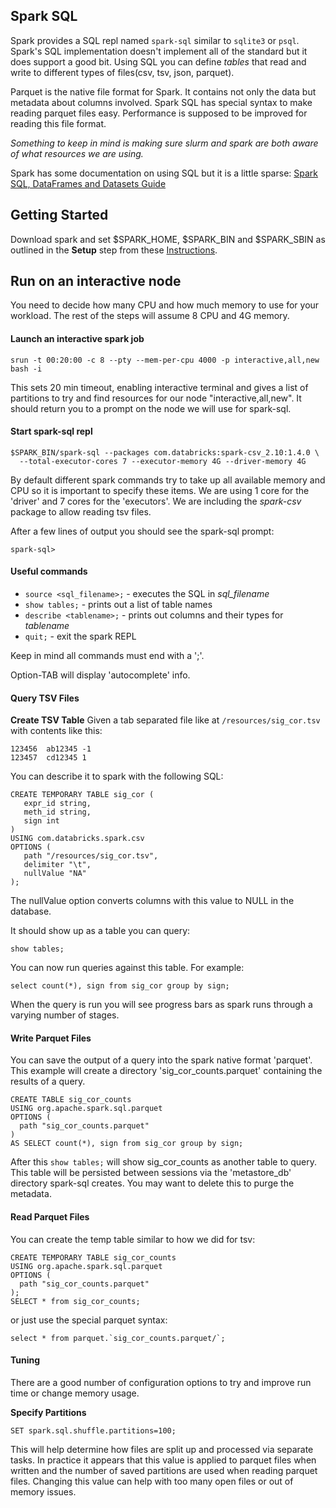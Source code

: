 ## Spark SQL

Spark provides a SQL repl named `spark-sql` similar to `sqlite3` or `psql`.
Spark's SQL implementation doesn't implement all of the standard but it does support a good bit.
Using SQL you can define _tables_ that read and write to different types of files(csv, tsv, json, parquet).

Parquet is the native file format for Spark. It contains not only the data but metadata about columns involved. 
Spark SQL has special syntax to make reading parquet files easy. Performance is supposed to be improved for 
reading this file format.

_Something to keep in mind is making sure slurm and spark are both aware of what resources we are using._

Spark has some documentation on using SQL but it is a little sparse: [Spark SQL, DataFrames and Datasets Guide](http://spark.apache.org/docs/latest/sql-programming-guide.html)

## Getting Started
Download spark and set $SPARK_HOME, $SPARK_BIN and $SPARK_SBIN as outlined in the __Setup__ step from these [Instructions](https://github.com/Duke-GCB/SparkSlurm/blob/master/README.md#setup).

## Run on an interactive node
You need to decide how many CPU and how much memory to use for your workload.
The rest of the steps will assume 8 CPU and 4G memory.

#### Launch an interactive spark job
```
srun -t 00:20:00 -c 8 --pty --mem-per-cpu 4000 -p interactive,all,new bash -i
```
This sets 20 min timeout, enabling interactive terminal and gives a list of partitions to try and find resources for our node "interactive,all,new". It should return you to a prompt on the node we will use for spark-sql.

#### Start spark-sql repl
```
$SPARK_BIN/spark-sql --packages com.databricks:spark-csv_2.10:1.4.0 \ 
  --total-executor-cores 7 --executor-memory 4G --driver-memory 4G 
```
By default different spark commands try to take up all available memory and CPU so it is important to specify these items.
We are using 1 core for the 'driver' and 7 cores for the 'executors'. We are including the _spark-csv_ package to allow reading tsv files.

After a few lines of output you should see the spark-sql prompt:
```
spark-sql>
```


#### Useful commands
* `source <sql_filename>;` - executes the SQL in _sql_filename_
* `show tables;` - prints out a list of table names
* `describe <tablename>;` - prints out columns and their types for _tablename_
* `quit;` - exit the spark REPL

Keep in mind all commands must end with a ';'.

Option-TAB will display 'autocomplete' info.

#### Query TSV Files
__Create TSV Table__
Given a tab separated file like at `/resources/sig_cor.tsv` with contents like this:
```
123456  ab12345 -1
123457  cd12345 1
```
You can describe it to spark with the following SQL:
```
CREATE TEMPORARY TABLE sig_cor (
   expr_id string,
   meth_id string,
   sign int
)
USING com.databricks.spark.csv
OPTIONS (
   path "/resources/sig_cor.tsv",
   delimiter "\t",
   nullValue "NA"
);
```
The nullValue option converts columns with this value to NULL in the database.

It should show up as a table you can query:
```
show tables;
```
You can now run queries against this table.
For example:
```
select count(*), sign from sig_cor group by sign;
```
When the query is run you will see progress bars as spark runs through a varying number of stages.

#### Write Parquet Files
You can save the output of a query into the spark native format 'parquet'.
This example will create a directory 'sig_cor_counts.parquet' containing the results of a query.
```
CREATE TABLE sig_cor_counts
USING org.apache.spark.sql.parquet
OPTIONS (
  path "sig_cor_counts.parquet"
)
AS SELECT count(*), sign from sig_cor group by sign;
```
After this `show tables;` will show sig_cor_counts as another table to query.
This table will be persisted between sessions via the 'metastore_db' directory spark-sql creates.
You may want to delete this to purge the metadata.

#### Read Parquet Files
You can create the temp table similar to how we did for tsv:
```
CREATE TEMPORARY TABLE sig_cor_counts
USING org.apache.spark.sql.parquet
OPTIONS (
  path "sig_cor_counts.parquet"
);
SELECT * from sig_cor_counts;
```
or just use the special parquet syntax:
```
select * from parquet.`sig_cor_counts.parquet/`;
```

#### Tuning
There are a good number of configuration options to try and improve run time or change memory usage.

__Specify Partitions__
```
SET spark.sql.shuffle.partitions=100;
```
This will help determine how files are split up and processed via separate tasks.
In practice it appears that this value is applied to parquet files when written and the number of saved partitions are used when reading parquet files.
Changing this value can help with too many open files or out of memory issues.
